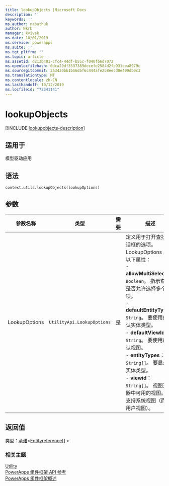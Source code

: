 ```yaml
---
title: lookupObjects |Microsoft Docs
description: ''
keywords: ''
ms.author: nabuthuk
author: Nkrb
manager: kvivek
ms.date: 10/01/2019
ms.service: powerapps
ms.suite: ''
ms.tgt_pltfrm: ''
ms.topic: article
ms.assetid: d213b401-cfc4-44df-b55c-f040fb6d7072
ms.openlocfilehash: 0dca29df3537389decefe2584d2fc931cea8979c
ms.sourcegitcommit: 2a3430bb1b56dbf6c444afe2b8eecd0e499db0c3
ms.translationtype: MT
ms.contentlocale: zh-CN
ms.lasthandoff: 10/12/2019
ms.locfileid: "72341141"
---
```

# <a name="lookupobjects"></a>lookupObjects

[!INCLUDE [lookupobjects-description](includes/lookupobjects-description.md)]

## <a name="available-for"></a>适用于 

模型驱动应用

## <a name="syntax"></a>语法

`context.utils.lookupObjects(lookupOptions)`

## <a name="parameters"></a>参数

| 参数名称|类型|需要|描述|
| ------------- |----|--------|-----------|
|LookupOptions|`UtilityApi.LookupOptions`|是|定义用于打开查找对话框的选项。 LookupOptions 具有以下属性：<br/>- **allowMultiSelect**： `Boolean`。 指示查找是否允许选择多个项。<br/>- **defaultEntityType**： `String`。 要使用的默认实体类型。<br/>- **defaultViewId**： `String`。 要使用的默认视图。<br/>- **entityTypes**： `String[]`。 要显示的实体类型。<br/>- **viewid**： `String[]`。 视图选取器中可用的视图。 仅支持系统视图（而非用户视图）。|

## <a name="return-value"></a>返回值

类型：[承诺](https://developer.mozilla.org/docs/Web/JavaScript/reference/Global_Objects/Promise)<[Entityreference](../entityreference.md)[] >


### <a name="related-topics"></a>相关主题

[Utility](../utility.md)<br/>
[PowerApps 组件框架 API 参考](../../reference/index.md)<br/>
[PowerApps 组件框架概述](../../overview.md)